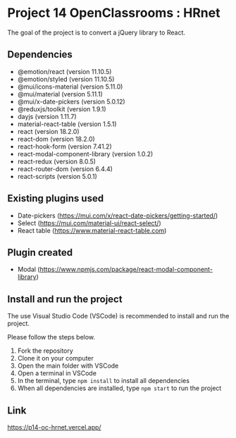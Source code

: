 # Project 14 OpenClassrooms : HRnet

The goal of the project is to convert a jQuery library to React.

## Dependencies
* @emotion/react (version 11.10.5)
* @emotion/styled (version 11.10.5)
* @mui/icons-material (version 5.11.0)
* @mui/material (version 5.11.1)
* @mui/x-date-pickers (version 5.0.12)
* @reduxjs/toolkit (version 1.9.1)
* dayjs (version 1.11.7)
* material-react-table (version 1.5.1)
* react (version 18.2.0)
* react-dom (version 18.2.0)
* react-hook-form (version 7.41.2)
* react-modal-component-library (version 1.0.2)
* react-redux (version 8.0.5)
* react-router-dom (version 6.4.4)
* react-scripts (version 5.0.1)

## Existing plugins used
* Date-pickers (https://mui.com/x/react-date-pickers/getting-started/)
* Select (https://mui.com/material-ui/react-select/)
* React table (https://www.material-react-table.com)

## Plugin created
* Modal (https://www.npmjs.com/package/react-modal-component-library)

## Install and run the project
The use Visual Studio Code (VSCode) is recommended to install and run the project.

Please follow the steps below.
1. Fork the repository
2. Clone it on your computer
3. Open the main folder with VSCode
4. Open a terminal in VSCode
5. In the terminal, type `npm install` to install all dependencies
6. When all dependencies are installed, type `npm start` to run the project

## Link
https://p14-oc-hrnet.vercel.app/
